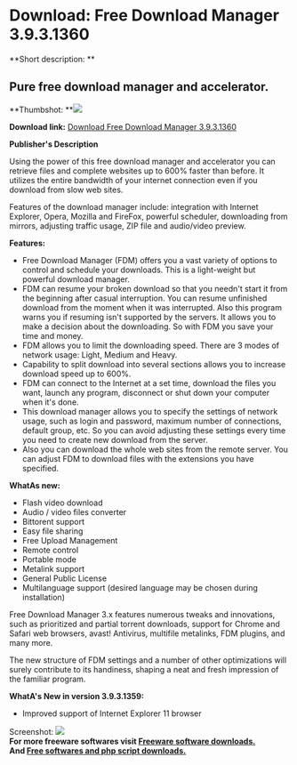 # Download: Free Download Manager 3.9.3.1360

**Short description: **

## Pure free download manager and accelerator.

  
**Thumbshot: **![](http://www.freewarefiles.com/screenshot/fdm392_md.jpg)   
  
**Download link:** [Download Free Download Manager 3.9.3.1360](http://freesoftwares.boysofts.com/Free-Download-Manager_program_15429.html)  
  

**Publisher's Description**  
  

Using the power of this free download manager and accelerator you can retrieve
files and complete websites up to 600% faster than before. It utilizes the
entire bandwidth of your internet connection even if you download from slow
web sites.

Features of the download manager include: integration with Internet Explorer,
Opera, Mozilla and FireFox, powerful scheduler, downloading from mirrors,
adjusting traffic usage, ZIP file and audio/video preview.

**Features:**

  * Free Download Manager (FDM) offers you a vast variety of options to control and schedule your downloads. This is a light-weight but powerful download manager. 
  * FDM can resume your broken download so that you needn't start it from the beginning after casual interruption. You can resume unfinished download from the moment when it was interrupted. Also this program warns you if resuming isn't supported by the servers. It allows you to make a decision about the downloading. So with FDM you save your time and money. 
  * FDM allows you to limit the downloading speed. There are 3 modes of network usage: Light, Medium and Heavy. 
  * Capability to split download into several sections allows you to increase download speed up to 600%. 
  * FDM can connect to the Internet at a set time, download the files you want, launch any program, disconnect or shut down your computer when it's done. 
  * This download manager allows you to specify the settings of network usage, such as login and password, maximum number of connections, default group, etc. So you can avoid adjusting these settings every time you need to create new download from the server. 
  * Also you can download the whole web sites from the remote server. You can adjust FDM to download files with the extensions you have specified. 

**WhatAs new:**

  * Flash video download 
  * Audio / video files converter 
  * Bittorent support 
  * Easy file sharing 
  * Free Upload Management 
  * Remote control 
  * Portable mode 
  * Metalink support 
  * General Public License 
  * Multilanguage support (desired language may be chosen during installation) 

Free Download Manager 3.x features numerous tweaks and innovations, such as
prioritized and partial torrent downloads, support for Chrome and Safari web
browsers, avast! Antivirus, multifile metalinks, FDM plugins, and many more.

The new structure of FDM settings and a number of other optimizations will
surely contribute to its handiness, shaping a neat and fresh impression of the
familiar program.

**WhatA's New in version 3.9.3.1359:**

  * Improved support of Internet Explorer 11 browser 

  
  
Screenshot: ![](http://www.freewarefiles.com/screenshot/fdm392.jpg)  
**For more freeware softwares visit [Freeware software downloads.](http://freesoftwares.boysofts.com/)**   
**And [Free softwares and php script downloads.](http://www.boysofts.com/)**

